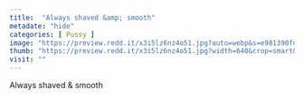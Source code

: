 ```yaml
---
title:  "Always shaved &amp; smooth"
metadate: "hide"
categories: [ Pussy ]
image: "https://preview.redd.it/x3i5lz6nz4o51.jpg?auto=webp&s=e981390fd92d3158884174609ae6bb16e0e65e99"
thumb: "https://preview.redd.it/x3i5lz6nz4o51.jpg?width=640&crop=smart&auto=webp&s=c963047b7b5eae822ba59631baddee4fea41fe9a"
visit: ""
---
```

Always shaved &amp; smooth
